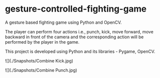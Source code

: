 # gesture-controlled-fighting-game
A gesture based fighting game using Python and OpenCV.

The player can perform four actions i.e., punch, kick, move forward, move backward in front of the camera and the corresponding
action will be performed by the player in the game.

This project is developed using Python and its libraries - Pygame, OpenCV.
 

![](./Snapshots/Combine Kick.jpg)


![](./Snapshots/Combine Punch.jpg)
